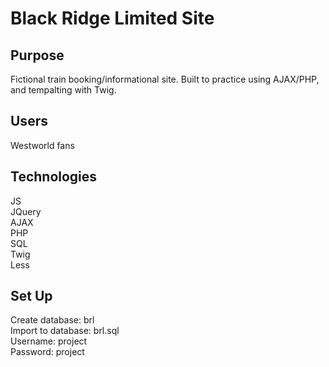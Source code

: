 # Black Ridge Limited Site

##  Purpose
Fictional train booking/informational site. Built to practice using AJAX/PHP, and tempalting with Twig. 

## Users
Westworld fans

## Technologies
JS  
JQuery  
AJAX  
PHP  
SQL  
Twig  
Less  

## Set Up
Create database: brl  
Import  to database: brl.sql  
Username: project  
Password: project  
